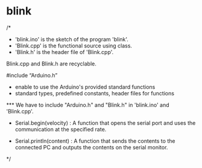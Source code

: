 # blink
/* 

* 'blink.ino' is the sketch of the program 'blink'.
* 'Blink.cpp' is the functional source using class.
* 'Blink.h' is the header file of 'Blink.cpp'.

Blink.cpp and Blink.h are recyclable.

#include “Arduino.h”
* enable to use the Arduino's provided standard functions
* standard types, predefined constants, header files for functions

*** We have to include "Arduino.h" and "Blink.h" in 'blink.ino' and 'Blink.cpp'.

* Serial.begin(velocity)
 : A function that opens the serial port and uses the communication at the specified rate.

* Serial.println(content)
 : A function that sends the contents to the connected PC and outputs the contents on the serial monitor.
 
*/





